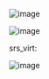 ![image](https://github.com/user-attachments/assets/6532af5e-c202-4947-84a2-af9ca2c5d58e)

![image](https://github.com/user-attachments/assets/c4da370b-e535-432e-8c83-d39136b813ff)

srs_virt:

![image](https://github.com/user-attachments/assets/ca5ff974-66c8-48a9-8ad0-3cf52ac31c2b)
